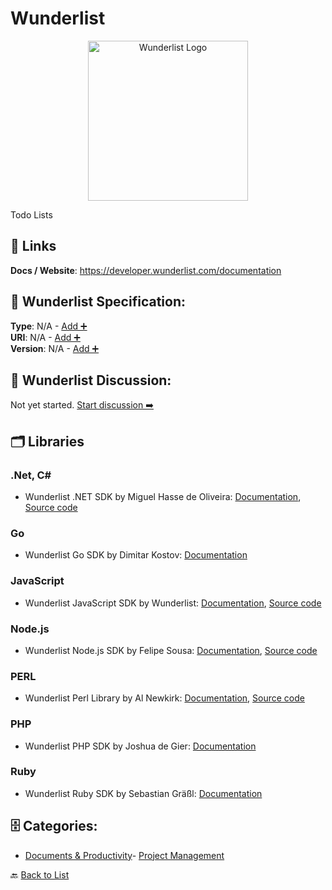 # Wunderlist
<p align="center">
    <img width="256" src="https://raw.githubusercontent.com/apis-list/apis-list/main/apis/wunderlist/logo_256x256.png" alt="Wunderlist Logo"/>
</p>
Todo Lists

##  🔗 Links
**Docs / Website**: https://developer.wunderlist.com/documentation

## 🧬 Wunderlist Specification:
**Type**: N/A - [Add ➕](https://github.com/apis-list/apis-list/edit/main/apis.yaml#L22417)  
**URI**: N/A - [Add ➕](https://github.com/apis-list/apis-list/edit/main/apis.yaml#L22417)  
**Version**: N/A - [Add ➕](https://github.com/apis-list/apis-list/edit/main/apis.yaml#L22417)

## 💬 Wunderlist Discussion:
Not yet started. [Start discussion ➡️](https://github.com/apis-list/apis-list/discussions/new)

## 🗂️ Libraries
### .Net, C#
- Wunderlist .NET SDK by Miguel Hasse de Oliveira: [Documentation](https://www.nuget.org/packages/Hasseware.Wunderlist/), [Source code](https://github.com/miguelhasse/Net.Wunderlist)
### Go
- Wunderlist Go SDK by Dimitar Kostov: [Documentation](https://github.com/mytrile/wunderlist)
### JavaScript
- Wunderlist JavaScript SDK by Wunderlist: [Documentation](https://developer.wunderlist.com/documentation/tools/wunderlist.js), [Source code](https://github.com/wunderlist/wunderlist.js)
### Node.js
- Wunderlist Node.js SDK by Felipe Sousa: [Documentation](https://www.npmjs.com/package/wunderlist-api), [Source code](https://github.com/felipesousa/wunderlist-api)
### PERL
- Wunderlist Perl Library by Al Newkirk: [Documentation](https://metacpan.org/release/API-Wunderlist), [Source code](https://github.com/alnewkirk/API-Wunderlist)
### PHP
- Wunderlist PHP SDK by Joshua de Gier: [Documentation](https://github.com/PENDOnl/Wunderlist2-PHP-Wrapper)
### Ruby
- Wunderlist Ruby SDK by Sebastian Gräßl: [Documentation](https://github.com/bastilian/wunderlist-cli)


## 🗄️ Categories:
- [Documents & Productivity](https://github.com/apis-list/apis-list#documents--productivity-)- [Project Management](https://github.com/apis-list/apis-list#project-management-)

🔙  [Back to List](https://github.com/apis-list/apis-list)
